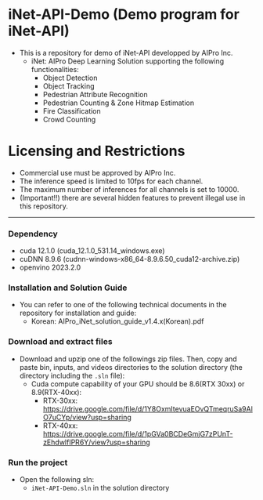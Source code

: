 # iNet-API-Demo (Demo program for iNet-API)

- This is a repository for demo of iNet-API developped by AIPro Inc.
  + iNet: AIPro Deep Learning Solution supporting the following functionalities:
     - Object Detection 
     - Object Tracking
     - Pedestrian Attribute Recognition
     - Pedestrian Counting & Zone Hitmap Estimation
     - Fire Classification
     - Crowd Counting

# Licensing and Restrictions

- Commercial use must be approved by AIPro Inc. 
- The inference speed is limited to 10fps for each channel.
- The maximum number of inferences for all channels is set to 10000.
- (Important!!) there are several hidden features to prevent illegal use in this repository.
  
------------------

### **Dependency**

- cuda 12.1.0 (cuda_12.1.0_531.14_windows.exe)
- cuDNN 8.9.6 (cudnn-windows-x86_64-8.9.6.50_cuda12-archive.zip)
- openvino 2023.2.0

### **Installation and Solution Guide**

- You can refer to one of the following technical documents in the repository for installation and guide:
  + Korean: AIPro_iNet_solution_guide_v1.4.x(Korean).pdf

### **Download and extract files**
- Download and upzip one of the followings zip files. Then, copy and paste bin, inputs, and videos directories to the solution directory (the directory including the `.sln` file):
  + Cuda compute capability of your GPU should be 8.6(RTX 30xx) or 8.9(RTX-40xx): 
    - RTX-30xx: https://drive.google.com/file/d/1Y8OxmItevuaEOvQTmeqruSa9AlO7uCYp/view?usp=sharing
    - RTX-40xx: https://drive.google.com/file/d/1pGVa0BCDeGmjG7zPUnT-zEhdwlfIPR6Y/view?usp=sharing

### **Run the project**

- Open the following sln:
  + `iNet-API-Demo.sln` in the solution directory
